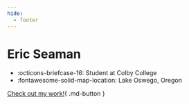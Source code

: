 ```yaml
---
hide:
  - footer
---
```


# Eric Seaman

<div class="grid cards" markdown>

  - :octicons-briefcase-16: Student at Colby College
  - :fontawesome-solid-map-location: Lake Oswego, Oregon

[Check out my work!](#){ .md-button }

</div>